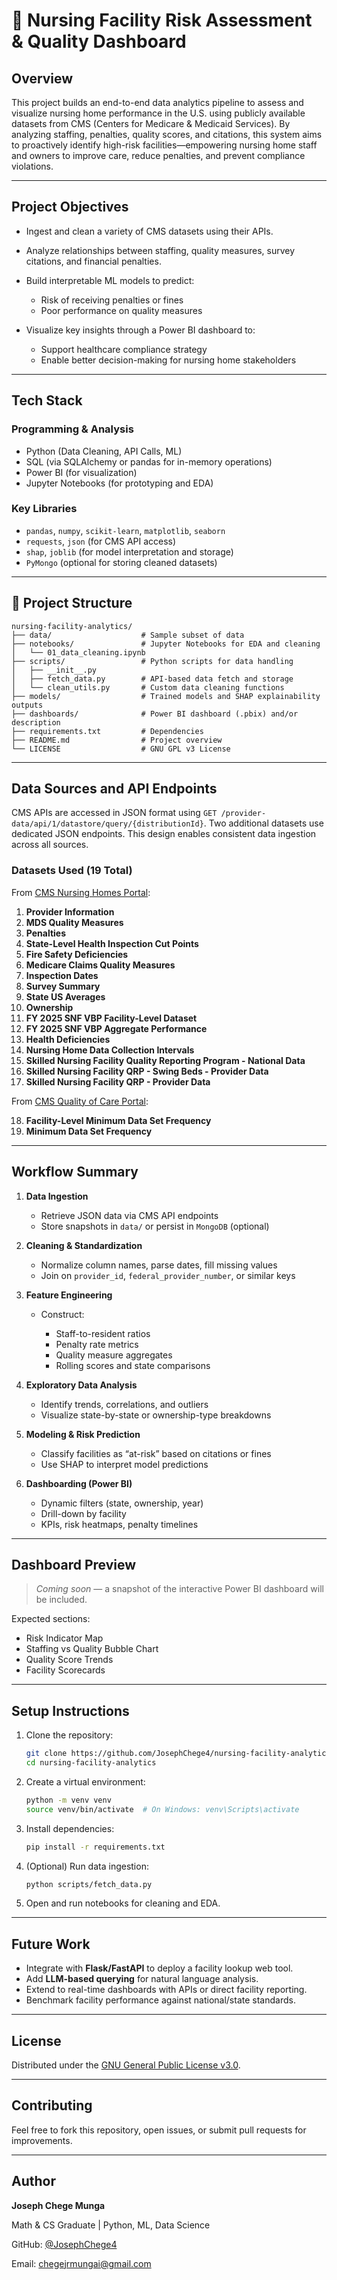 # 🏥 Nursing Facility Risk Assessment & Quality Dashboard

## Overview

This project builds an end-to-end data analytics pipeline to assess and visualize nursing home performance in the U.S. using publicly available datasets from CMS (Centers for Medicare & Medicaid Services). By analyzing staffing, penalties, quality scores, and citations, this system aims to proactively identify high-risk facilities—empowering nursing home staff and owners to improve care, reduce penalties, and prevent compliance violations.

---

## Project Objectives

* Ingest and clean a variety of CMS datasets using their APIs.
* Analyze relationships between staffing, quality measures, survey citations, and financial penalties.
* Build interpretable ML models to predict:

  * Risk of receiving penalties or fines
  * Poor performance on quality measures
* Visualize key insights through a Power BI dashboard to:

  * Support healthcare compliance strategy
  * Enable better decision-making for nursing home stakeholders

---

## Tech Stack

### Programming & Analysis

* Python (Data Cleaning, API Calls, ML)
* SQL (via SQLAlchemy or pandas for in-memory operations)
* Power BI (for visualization)
* Jupyter Notebooks (for prototyping and EDA)

### Key Libraries

* `pandas`, `numpy`, `scikit-learn`, `matplotlib`, `seaborn`
* `requests`, `json` (for CMS API access)
* `shap`, `joblib` (for model interpretation and storage)
* `PyMongo` (optional for storing cleaned datasets)

---

## 📁 Project Structure

```
nursing-facility-analytics/
├── data/                    # Sample subset of data
├── notebooks/               # Jupyter Notebooks for EDA and cleaning
│   └── 01_data_cleaning.ipynb
├── scripts/                 # Python scripts for data handling
│   ├── __init__.py
│   ├── fetch_data.py        # API-based data fetch and storage
│   └── clean_utils.py       # Custom data cleaning functions
├── models/                  # Trained models and SHAP explainability outputs
├── dashboards/              # Power BI dashboard (.pbix) and/or description
├── requirements.txt         # Dependencies
├── README.md                # Project overview
└── LICENSE                  # GNU GPL v3 License
```

---

## Data Sources and API Endpoints

CMS APIs are accessed in JSON format using `GET /provider-data/api/1/datastore/query/{distributionId}`. Two additional datasets use dedicated JSON endpoints. This design enables consistent data ingestion across all sources.

### Datasets Used (19 Total)

From [CMS Nursing Homes Portal](https://data.cms.gov/provider-data/topics/nursing-homes):

1. **Provider Information**
2. **MDS Quality Measures**
3. **Penalties**
4. **State-Level Health Inspection Cut Points**
5. **Fire Safety Deficiencies**
6. **Medicare Claims Quality Measures**
7. **Inspection Dates**
8. **Survey Summary**
9. **State US Averages**
10. **Ownership**
11. **FY 2025 SNF VBP Facility-Level Dataset**
12. **FY 2025 SNF VBP Aggregate Performance**
13. **Health Deficiencies**
14. **Nursing Home Data Collection Intervals**
15. **Skilled Nursing Facility Quality Reporting Program - National Data**
16. **Skilled Nursing Facility QRP - Swing Beds - Provider Data**
17. **Skilled Nursing Facility QRP - Provider Data**

From [CMS Quality of Care Portal](https://data.cms.gov/quality-of-care):

18. **Facility-Level Minimum Data Set Frequency**
19. **Minimum Data Set Frequency**

---

## Workflow Summary

1. **Data Ingestion**

   * Retrieve JSON data via CMS API endpoints
   * Store snapshots in `data/` or persist in `MongoDB` (optional)

2. **Cleaning & Standardization**

   * Normalize column names, parse dates, fill missing values
   * Join on `provider_id`, `federal_provider_number`, or similar keys

3. **Feature Engineering**

   * Construct:

     * Staff-to-resident ratios
     * Penalty rate metrics
     * Quality measure aggregates
     * Rolling scores and state comparisons

4. **Exploratory Data Analysis**

   * Identify trends, correlations, and outliers
   * Visualize state-by-state or ownership-type breakdowns

5. **Modeling & Risk Prediction**

   * Classify facilities as “at-risk” based on citations or fines
   * Use SHAP to interpret model predictions

6. **Dashboarding (Power BI)**

   * Dynamic filters (state, ownership, year)
   * Drill-down by facility
   * KPIs, risk heatmaps, penalty timelines

---

## Dashboard Preview

> *Coming soon* — a snapshot of the interactive Power BI dashboard will be included.

Expected sections:

* Risk Indicator Map
* Staffing vs Quality Bubble Chart
* Quality Score Trends
* Facility Scorecards

---

## Setup Instructions

1. Clone the repository:

   ```bash
   git clone https://github.com/JosephChege4/nursing-facility-analytics.git
   cd nursing-facility-analytics
   ```

2. Create a virtual environment:

   ```bash
   python -m venv venv
   source venv/bin/activate  # On Windows: venv\Scripts\activate
   ```

3. Install dependencies:

   ```bash
   pip install -r requirements.txt
   ```

4. (Optional) Run data ingestion:

   ```bash
   python scripts/fetch_data.py
   ```

5. Open and run notebooks for cleaning and EDA.

---

## Future Work

* Integrate with **Flask/FastAPI** to deploy a facility lookup web tool.
* Add **LLM-based querying** for natural language analysis.
* Extend to real-time dashboards with APIs or direct facility reporting.
* Benchmark facility performance against national/state standards.

---

## License

Distributed under the [GNU General Public License v3.0](LICENSE).

---

## Contributing

Feel free to fork this repository, open issues, or submit pull requests for improvements.

---

## Author

**Joseph Chege Munga**

Math & CS Graduate | Python, ML, Data Science

GitHub: [@JosephChege4](https://github.com/JosephChege4)

Email: [chegejrmungai@gmail.com](mailto:chegejrmungai@gmail.com)
